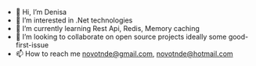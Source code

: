 - 👋 Hi, I’m Denisa
- 👀 I’m interested in .Net technologies
- 🌱 I’m currently learning Rest Api, Redis, Memory caching
- 💞️ I’m looking to collaborate on open source projects ideally some good-first-issue
- 📫 How to reach me novotnde@gmail.com, novotnde@hotmail.com

<!---
Novotnde/Novotnde is a ✨ special ✨ repository because its `README.md` (this file) appears on your GitHub profile.
You can click the Preview link to take a look at your changes.
--->
